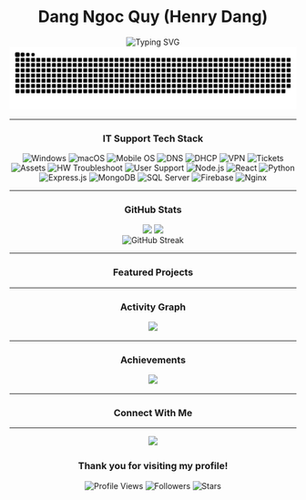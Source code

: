 <div align="center">

# **Dang Ngoc Quy** (Henry Dang)

<img src="https://readme-typing-svg.herokuapp.com?font=Fira+Code&pause=1000&color=2196F3&center=true&vCenter=true&width=435&lines=IT+Support;Technical+Support;Troubleshooting;Hardware+%26+Software+Maintenance;Problem+Solver;Always+Learning+New+Skills" alt="Typing SVG" /><img src="https://raw.githubusercontent.com/platane/snk/output/github-contribution-grid-snake.svg" alt="Snake eating commits" />

---

### **IT Support Tech Stack**

<div align="center">

![Windows](https://img.shields.io/badge/Windows-0078D6?style=for-the-badge&logo=windows&logoColor=white)
![macOS](https://img.shields.io/badge/macOS-000000?style=for-the-badge&logo=apple&logoColor=white)
![Mobile OS](https://img.shields.io/badge/Mobile%20OS-34A853?style=for-the-badge&logo=android&logoColor=white)
![DNS](https://img.shields.io/badge/DNS-00A1D6?style=for-the-badge&logo=cloudflare&logoColor=white)
![DHCP](https://img.shields.io/badge/DHCP-FF5722?style=for-the-badge&logo=network&logoColor=white)
![VPN](https://img.shields.io/badge/VPN-00BCD4?style=for-the-badge&logo=openvpn&logoColor=white)
![Tickets](https://img.shields.io/badge/Tickets-9C27B0?style=for-the-badge&logo=servicenow&logoColor=white)
![Assets](https://img.shields.io/badge/Assets-2196F3?style=for-the-badge&logo=asset-management&logoColor=white)
![HW Troubleshoot](https://img.shields.io/badge/HW%20Troubleshoot-8BC34A?style=for-the-badge&logo=tools&logoColor=white)
![User Support](https://img.shields.io/badge/User%20Support-F44336?style=for-the-badge&logo=support&logoColor=white)
![Node.js](https://img.shields.io/badge/Node.js-43853D?style=for-the-badge&logo=node.js&logoColor=white)
![React](https://img.shields.io/badge/React-20232A?style=for-the-badge&logo=react&logoColor=61DAFB)
![Python](https://img.shields.io/badge/Python-14354C?style=for-the-badge&logo=python&logoColor=white)
![Express.js](https://img.shields.io/badge/Express.js-404D59?style=for-the-badge&logo=express&logoColor=white)
![MongoDB](https://img.shields.io/badge/MongoDB-4EA94B?style=for-the-badge&logo=mongodb&logoColor=white)
![SQL Server](https://img.shields.io/badge/SQL%20Server-CC2927?style=for-the-badge&logo=microsoft%20sql%20server&logoColor=white)
![Firebase](https://img.shields.io/badge/Firebase-039BE5?style=for-the-badge&logo=Firebase&logoColor=white)
![Nginx](https://img.shields.io/badge/nginx-%23009639.svg?style=for-the-badge&logo=nginx&logoColor=white)

</div>

---

### **GitHub Stats**

<div align="center">
  <img height="180em" src="https://github-readme-stats.vercel.app/api?username=undefcc&show_icons=true&theme=transparent&include_all_commits=true&count_private=true&hide_border=true&text_color=2196F3&icon_color=2196F3"/>
  <img height="180em" src="https://github-readme-stats.vercel.app/api/top-langs/?username=undefcc&layout=compact&langs_count=8&theme=transparent&hide_border=true&text_color=2196F3&icon_color=2196F3"/>
</div>

<div align="center">
  <img src="https://github-readme-streak-stats.herokuapp.com/?user=undefcc&theme=transparent&hide_border=true&text_color=2196F3&sideNums=2196F3&sideLabels=2196F3" alt="GitHub Streak" />
</div>

---

### **Featured Projects**

<!-- <div align="center">

| **Project** | **Description** | **Tech Stack** | **Website** |
|---|---|---|---|
| [**checklist_niso**](https://github.com/undefcc/checklist_niso) | Internal Checklist application with friendly interface | React, Node.js, MongoDB | [<a href="https://css.niso.com.vn:3008/" target="_blank" rel="noopener noreferrer">Demo</a>] |
| [**css_niso**](https://github.com/undefcc/css_niso) | Multi-brand survey collection and management system | Express, MSSQL, Ant Design | [<a href="https://css.niso.com.vn:3008/" target="_blank" rel="noopener noreferrer">Demo</a>] |
| [**maycha_checklist**](https://github.com/undefcc/maycha_checklist) | Automatic check list and voucher management system | Node.js, React, Firebase | [<a href="https://checklist.tamhao.com.vn/" target="_blank" rel="noopener noreferrer">Demo</a>] |
| [**report_niso**](https://github.com/undefcc/report_niso) | Smart risk reporting system | Python, JavaScript, MongoDB | [<a href="https://report.niso.com.vn:3000/" target="_blank" rel="noopener noreferrer">Demo</a>] |
| [**lucky_draw**](https://github.com/undefcc/lucky_draw) | Lucky draw application with beautiful effects | React, CSS Animation | — |
| [**vietinbank_api**](https://github.com/undefcc/vietinbank_api) | API integration for Vietinbank | Node.js, Express, REST API | — |

</div> -->

---

### **Activity Graph**

<div align="center">
  <img src="https://github-readme-activity-graph.vercel.app/graph?username=undefcc&theme=minimal&hide_border=true&area=true&bg_color=00000000&color=2196F3&text_color=2196F3&point=2196F3" />
</div>

---

### **Achievements**

<div align="center">
  <img src="https://github-profile-trophy.vercel.app/?username=undefcc&theme=flat&no-bg=true&no-frame=true&row=1&column=6&title_color=2196F3&icon_color=2196F3&margin-w=10" />
</div>

---

### **Connect With Me**

<!-- <div align="center">

[![Contact](https://img.shields.io/badge/Contact_Service-FF5722?style=for-the-badge&logo=web&logoColor=white)](http://undefcc.id.vn/contact)
[![GitHub](https://img.shields.io/badge/GitHub-100000?style=for-the-badge&logo=github&logoColor=white)](https://github.com/undefcc)
[![Email](https://img.shields.io/badge/Email-D14836?style=for-the-badge&logo=gmail&logoColor=white)](mailto:undefcc.business@gmail.com)

</div> -->

---

<div align="center">
  <img src="https://capsule-render.vercel.app/api?type=waving&color=gradient&height=100&section=footer&animation=fadeIn" />
  
  ### **Thank you for visiting my profile!**
  
![Profile Views](https://komarev.com/ghpvc/?username=undefcc&color=00D4FF&style=for-the-badge&label=Profile+Views)
![Followers](https://img.shields.io/github/followers/undefcc?color=00D4FF&style=for-the-badge&logo=github&logoColor=white&label=Followers)
![Stars](https://img.shields.io/github/stars/undefcc?color=00D4FF&style=for-the-badge&logo=star&logoColor=white&label=Total+Stars)
  
</div>
